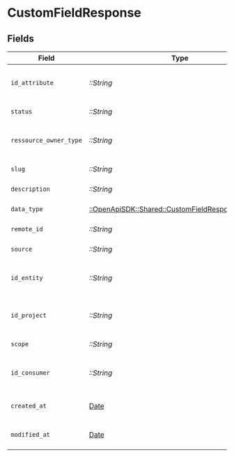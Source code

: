 # CustomFieldResponse


## Fields

| Field                                                                                                   | Type                                                                                                    | Required                                                                                                | Description                                                                                             | Example                                                                                                 |
| ------------------------------------------------------------------------------------------------------- | ------------------------------------------------------------------------------------------------------- | ------------------------------------------------------------------------------------------------------- | ------------------------------------------------------------------------------------------------------- | ------------------------------------------------------------------------------------------------------- |
| `id_attribute`                                                                                          | *::String*                                                                                              | :heavy_check_mark:                                                                                      | Attribute Id                                                                                            | 801f9ede-c698-4e66-a7fc-48d19eebaa4f                                                                    |
| `status`                                                                                                | *::String*                                                                                              | :heavy_check_mark:                                                                                      | Attribute Status                                                                                        |                                                                                                         |
| `ressource_owner_type`                                                                                  | *::String*                                                                                              | :heavy_check_mark:                                                                                      | Attribute Ressource Owner Type                                                                          |                                                                                                         |
| `slug`                                                                                                  | *::String*                                                                                              | :heavy_check_mark:                                                                                      | Attribute Slug                                                                                          | fav_dish                                                                                                |
| `description`                                                                                           | *::String*                                                                                              | :heavy_check_mark:                                                                                      | Attribute Description                                                                                   | My favorite dish                                                                                        |
| `data_type`                                                                                             | [::OpenApiSDK::Shared::CustomFieldResponseDataType](../../models/shared/customfieldresponsedatatype.md) | :heavy_check_mark:                                                                                      | Attribute Data Type                                                                                     | string                                                                                                  |
| `remote_id`                                                                                             | *::String*                                                                                              | :heavy_check_mark:                                                                                      | Attribute Remote Id                                                                                     | id_1                                                                                                    |
| `source`                                                                                                | *::String*                                                                                              | :heavy_check_mark:                                                                                      | Attribute Source                                                                                        | hubspot                                                                                                 |
| `id_entity`                                                                                             | *::String*                                                                                              | :heavy_check_mark:                                                                                      | Attribute Entity Id                                                                                     | 801f9ede-c698-4e66-a7fc-48d19eebaa4f                                                                    |
| `id_project`                                                                                            | *::String*                                                                                              | :heavy_check_mark:                                                                                      | Attribute Project Id                                                                                    | 801f9ede-c698-4e66-a7fc-48d19eebaa4f                                                                    |
| `scope`                                                                                                 | *::String*                                                                                              | :heavy_check_mark:                                                                                      | Attribute Scope                                                                                         |                                                                                                         |
| `id_consumer`                                                                                           | *::String*                                                                                              | :heavy_check_mark:                                                                                      | Attribute Consumer Id                                                                                   | 801f9ede-c698-4e66-a7fc-48d19eebaa4f                                                                    |
| `created_at`                                                                                            | [Date](https://ruby-doc.org/stdlib-2.6.1/libdoc/date/rdoc/Date.html)                                    | :heavy_check_mark:                                                                                      | Attribute Created Date                                                                                  | 2024-10-01T12:00:00Z                                                                                    |
| `modified_at`                                                                                           | [Date](https://ruby-doc.org/stdlib-2.6.1/libdoc/date/rdoc/Date.html)                                    | :heavy_check_mark:                                                                                      | Attribute Modified Date                                                                                 | 2024-10-01T12:00:00Z                                                                                    |